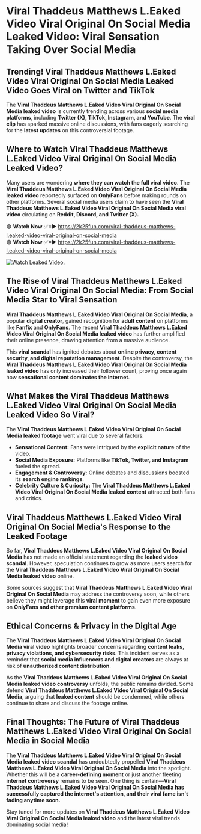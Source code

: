 # Viral Thaddeus Matthews L.Eaked Video Viral Original On Social Media Leaked Video: Viral Sensation Taking Over Social Media

## **Trending! Viral Thaddeus Matthews L.Eaked Video Viral Original On Social Media Leaked Video Goes Viral on Twitter and TikTok**
The **Viral Thaddeus Matthews L.Eaked Video Viral Original On Social Media leaked video** is currently trending across various **social media platforms**, including **Twitter (X), TikTok, Instagram, and YouTube**. The **viral clip** has sparked massive online discussions, with fans eagerly searching for the **latest updates** on this controversial footage.

## **Where to Watch Viral Thaddeus Matthews L.Eaked Video Viral Original On Social Media Leaked Video?**
Many users are wondering **where they can watch the full viral video**. The **Viral Thaddeus Matthews L.Eaked Video Viral Original On Social Media leaked video** reportedly surfaced on **OnlyFans** before making rounds on other platforms. Several social media users claim to have seen the **Viral Thaddeus Matthews L.Eaked Video Viral Original On Social Media viral video** circulating on **Reddit, Discord, and Twitter (X).**

🟢 **Watch Now** ✅=► https://2k25fun.com/viral-thaddeus-matthews-l.eaked-video-viral-original-on-social-media  
🟢 **Watch Now** ✅=► https://2k25fun.com/viral-thaddeus-matthews-l.eaked-video-viral-original-on-social-media  

[![Watch Leaked Video.](https://miro.medium.com/v2/resize:fit:828/format:webp/1*cilzJN44JGOrTw9NJCrNHA.gif "Watch Leaked Video")](https://2k25fun.com/viral-thaddeus-matthews-l.eaked-video-viral-original-on-social-media)

## **The Rise of Viral Thaddeus Matthews L.Eaked Video Viral Original On Social Media: From Social Media Star to Viral Sensation**
**Viral Thaddeus Matthews L.Eaked Video Viral Original On Social Media**, a popular **digital creator**, gained recognition for **adult content** on platforms like **Fanfix** and **OnlyFans**. The recent **Viral Thaddeus Matthews L.Eaked Video Viral Original On Social Media leaked video** has further amplified their online presence, drawing attention from a massive audience.

This **viral scandal** has ignited debates about **online privacy, content security, and digital reputation management**. Despite the controversy, the **Viral Thaddeus Matthews L.Eaked Video Viral Original On Social Media leaked video** has only increased their follower count, proving once again how **sensational content dominates the internet**.

## **What Makes the Viral Thaddeus Matthews L.Eaked Video Viral Original On Social Media Leaked Video So Viral?**
The **Viral Thaddeus Matthews L.Eaked Video Viral Original On Social Media leaked footage** went viral due to several factors:
- **Sensational Content:** Fans were intrigued by the **explicit nature** of the video.
- **Social Media Exposure:** Platforms like **TikTok, Twitter, and Instagram** fueled the spread.
- **Engagement & Controversy:** Online debates and discussions boosted its **search engine rankings**.
- **Celebrity Culture & Curiosity:** The **Viral Thaddeus Matthews L.Eaked Video Viral Original On Social Media leaked content** attracted both fans and critics.

## **Viral Thaddeus Matthews L.Eaked Video Viral Original On Social Media's Response to the Leaked Footage**
So far, **Viral Thaddeus Matthews L.Eaked Video Viral Original On Social Media** has not made an official statement regarding the **leaked video scandal**. However, speculation continues to grow as more users search for the **Viral Thaddeus Matthews L.Eaked Video Viral Original On Social Media leaked video** online.

Some sources suggest that **Viral Thaddeus Matthews L.Eaked Video Viral Original On Social Media** may address the controversy soon, while others believe they might leverage this **viral moment** to gain even more exposure on **OnlyFans and other premium content platforms**.

## **Ethical Concerns & Privacy in the Digital Age**
The **Viral Thaddeus Matthews L.Eaked Video Viral Original On Social Media viral video** highlights broader concerns regarding **content leaks, privacy violations, and cybersecurity risks**. This incident serves as a reminder that **social media influencers and digital creators** are always at risk of **unauthorized content distribution**.

As the **Viral Thaddeus Matthews L.Eaked Video Viral Original On Social Media leaked video controversy** unfolds, the public remains divided. Some defend **Viral Thaddeus Matthews L.Eaked Video Viral Original On Social Media**, arguing that **leaked content** should be condemned, while others continue to share and discuss the footage online.

## **Final Thoughts: The Future of Viral Thaddeus Matthews L.Eaked Video Viral Original On Social Media in Social Media**
The **Viral Thaddeus Matthews L.Eaked Video Viral Original On Social Media leaked video scandal** has undoubtedly propelled **Viral Thaddeus Matthews L.Eaked Video Viral Original On Social Media** into the spotlight. Whether this will be a **career-defining moment** or just another fleeting **internet controversy** remains to be seen. One thing is certain—**Viral Thaddeus Matthews L.Eaked Video Viral Original On Social Media has successfully captured the internet's attention, and their viral fame isn't fading anytime soon.**

Stay tuned for more updates on **Viral Thaddeus Matthews L.Eaked Video Viral Original On Social Media leaked video** and the latest viral trends dominating social media!